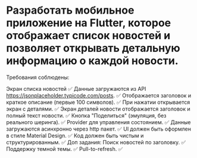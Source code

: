 
# Разработать мобильное приложение на Flutter, которое отображает список новостей и позволяет открывать детальную информацию о каждой новости.

Требования соблюдены: 

Экран списка новостей ✅
Данные загружаются из API https://jsonplaceholder.typicode.com/posts. ✅
Отображается заголовок и краткое описание (первые 100 символов). ✅
При нажатии открывается экран с деталями. ✅
Экран деталей новости отображается заголовок и полный текст новости. ✅
Кнопка "Поделиться" (эмуляция, без реального шеринга). ✅
Provider для управления состоянием. ✅
Данные загружаются асинхронно через http пакет. ✅
UI должен быть оформлен в стиле Material Design. ✅
Код должен быть чистым и структурированным. ✅
Доп задания:
Поиск новостей по заголовку. ✅
Поддержку темной темы. ✅
Pull-to-refresh. ✅